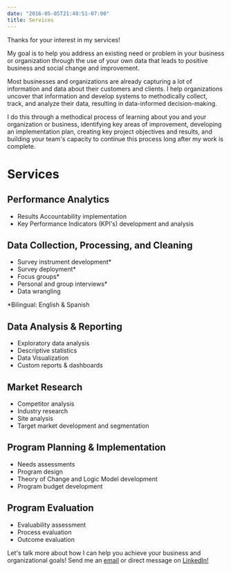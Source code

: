 ```yaml
---
date: "2016-05-05T21:48:51-07:00"
title: Services
---
```


Thanks for your interest in my services!

My goal is to help you address an existing need or problem in your business or organization through the use of your own data that leads to positive business and social change and improvement.

Most businesses and organizations are already capturing a lot of information and data about their customers and clients. I help organizations uncover that information and develop systems to methodically collect, track, and analyze their data, resulting in data-informed decision-making. 

I do this through a methodical process of learning about you and your organization or business, identifying key areas of improvement, developing an implementation plan, creating key project objectives and results, and building your team's capacity to continue this process long after my work is complete.  

# Services

## Performance Analytics

- Results Accountability implementation
- Key Performance Indicators (KPI's) development and analysis

## Data Collection, Processing, and Cleaning

- Survey instrument development* 
- Survey deployment* 
- Focus groups*
- Personal and group interviews*
- Data wrangling

*Bilingual: English & Spanish

## Data Analysis & Reporting

- Exploratory data analysis
- Descriptive statistics
- Data Visualization
- Custom reports & dashboards

## Market Research

- Competitor analysis
- Industry research
- Site analysis
- Target market development and segmentation

## Program Planning & Implementation

- Needs assessments
- Program design
- Theory of Change and Logic Model development
- Program budget development

## Program Evaluation

- Evaluability assessment
- Process evaluation
- Outcome evaluation

Let's talk more about how I can help you achieve your business and organizational goals! Send me an [email](mailto:av_espinoza@outlook.com) or direct message on <a href="https://www.linkedin.com/in/alberto-espinoza-es/" target="_blank">LinkedIn!</a>
